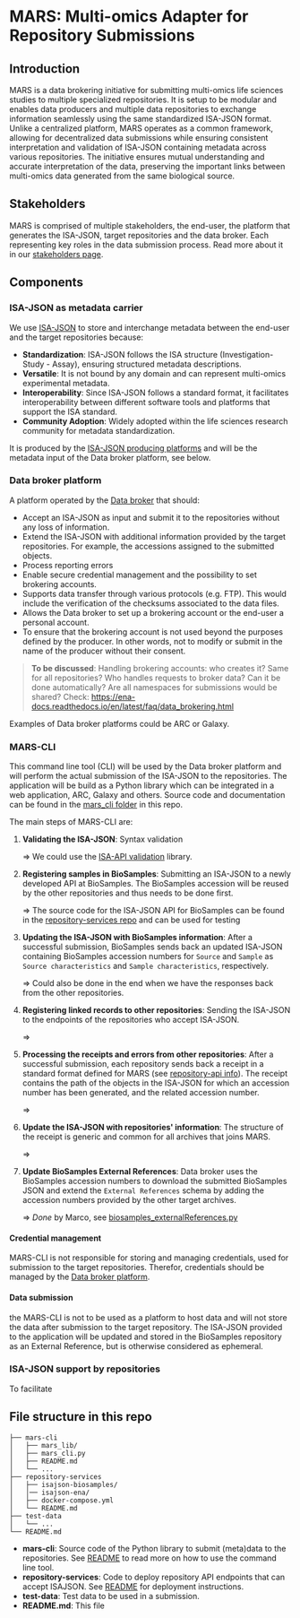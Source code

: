 # MARS: Multi-omics Adapter for Repository Submissions

## Introduction

MARS is a data brokering initiative for submitting multi-omics life sciences studies to multiple specialized repositories.
It is setup to be modular and enables data producers and multiple data repositories to exchange information seamlessly using the same standardized ISA-JSON format. Unlike a centralized platform, MARS operates as a common framework, allowing for decentralized data submissions while ensuring consistent interpretation and validation of ISA-JSON containing metadata across various repositories.
The initiative ensures mutual understanding and accurate interpretation of the data, preserving the important links between multi-omics data generated from the same biological source.

## Stakeholders

MARS is comprised of multiple stakeholders, the end-user, the platform that generates the ISA-JSON, target repositories and the data broker. Each representing key roles in the data submission process. Read more about it in our [stakeholders page](/stakeholders.md).


## Components

### ISA-JSON as metadata carrier

We use [ISA-JSON](https://isatools.readthedocs.io/en/latest/isamodel.html) to store and interchange metadata between the end-user and the target repositories because:

- **Standardization**: ISA-JSON follows the ISA structure (Investigation- Study - Assay), ensuring structured metadata descriptions.
- **Versatile**: It is not bound by any domain and can represent multi-omics experimental metadata.
- **Interoperability**: Since ISA-JSON follows a standard format, it facilitates interoperability between different software tools and platforms that support the ISA standard. 
- **Community Adoption**: Widely adopted within the life sciences research community for metadata standardization.

It is produced by the [ISA-JSON producing platforms](/stakeholders.md#isa-json-producing-platforms) and will be the metadata input of the Data broker platform, see below.

### Data broker platform

A platform operated by the [Data broker](/stakeholders.md#data-broker) that should:

* Accept an ISA-JSON as input and submit it to the repositories without any loss of information.
* Extend the ISA-JSON with additional information provided by the target repositories. For example, the accessions assigned to the submitted objects.
* Process reporting errors
* Enable secure credential management and the possibility to set brokering accounts.
* Supports data transfer through various protocols (e.g. FTP). This would include the verification of the checksums associated to the data files. 
* Allows the Data broker to set up a brokering account or the end-user a personal account.
* To ensure that the brokering account is not used beyond the purposes defined by the producer. In other words, not to modify or submit in the name of the producer without their consent.

> **To be discussed**:
> Handling brokering accounts: who creates it? Same for all repositories? Who handles requests to broker data? Can it be done automatically? Are all namespaces for submissions would be shared? Check: https://ena-docs.readthedocs.io/en/latest/faq/data_brokering.html


Examples of Data broker platforms could be ARC or Galaxy.

### MARS-CLI

This command line tool (CLI) will be used by the Data broker platform and will perform the actual submission of the ISA-JSON to the repositories. The application will be build as a Python library which can be integrated in a web application, ARC, Galaxy and others. Source code and documentation can be found in the [mars_cli folder](/) in this repo.

The main steps of MARS-CLI are:

1. **Validating the ISA-JSON**: Syntax validation

    => We could use the [ISA-API validation](https://isa-tools.org/isa-api/content/validation.html) library.

2. **Registering samples in BioSamples**: Submitting an ISA-JSON to a newly developed API at BioSamples. The BioSamples accession will be reused by the other repositories and thus needs to be done first.

    => The source code for the ISA-JSON API for BioSamples can be found in the [repository-services repo](/repository-services/isajson-biosamples/) and can be used for testing

3. **Updating the ISA-JSON with BioSamples information**: After a successful submission, BioSamples sends back an updated ISA-JSON containing BioSamples accession numbers for `Source` and `Sample` as `Source characteristics` and `Sample characteristics`, respectively. 
 
    => Could also be done in the end when we have the responses back from the other repositories.

4. **Registering linked records to other repositories**: Sending the ISA-JSON to the endpoints of the repositories who accept ISA-JSON.

    => 

5. **Processing the receipts and errors from other repositories**: After a successful submission, each repository sends back a receipt in a standard format defined for MARS (see [repository-api info](/repository-services/repository-api.md)). The receipt contains the path of the objects in the ISA-JSON for which an accession number has been generated, and the related accession number. 

    => 

6. **Update the ISA-JSON with repositories' information**: The structure of the receipt is generic and common for all archives that joins MARS.

    => 

7. **Update BioSamples External References**: Data broker uses the BioSamples accession numbers to download the submitted BioSamples JSON and extend the `External References` schema by adding the accession numbers provided by the other target archives.

    => *Done* by Marco, see [biosamples_externalReferences.py](/mars-cli/mars_lib/biosamples_externalReferences.py)


#### Credential management

MARS-CLI is not responsible for storing and managing credentials, used for submission to the target repositories. Therefor, credentials should be managed by the [Data broker platform](#data-broker-platform).


#### Data submission

the MARS-CLI is not to be used as a platform to host data and will not store the data after submission to the target repository. The ISA-JSON provided to the application will be updated and stored in the BioSamples repository as an External Reference, but is otherwise considered as ephemeral.

### ISA-JSON support by repositories

To facilitate 

## File structure in this repo

```
├── mars-cli
│   ├── mars_lib/
│   ├── mars_cli.py
│   ├── README.md
│   └── ...
├── repository-services
│   ├── isajson-biosamples/
│   │── isajson-ena/
│   ├── docker-compose.yml
│   └── README.md
├── test-data
│   └── ...
└── README.md
```

- **mars-cli**: Source code of the Python library to submit (meta)data to the repositories. See [README](/mars-cli/README.md) to read more on how to use the command line tool.
- **repository-services**: Code to deploy repository API endpoints that can accept ISAJSON. See [README](/repository-services/README.md) for deployment instructions. 
- **test-data**: Test data to be used in a submission.
- **README.md**: This file
